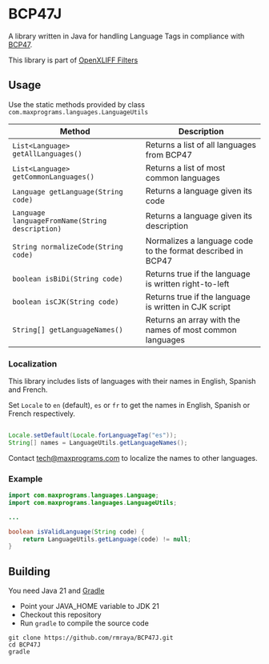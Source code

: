 # BCP47J

A library written in Java for handling Language Tags in compliance with [BCP47](https://www.ietf.org/rfc/bcp/bcp47.txt).

This library is part of [OpenXLIFF Filters](https://github.com/rmraya/OpenXLIFF)

## Usage

Use the static methods provided by class `com.maxprograms.languages.LanguageUtils`

| Method | Description |
| --- | --- |
| `List<Language> getAllLanguages()` | Returns a list of all languages from BCP47 |
| `List<Language> getCommonLanguages()` | Returns a list of most common languages |
| `Language getLanguage(String code)` | Returns a language given its code |
| `Language languageFromName(String description)` | Returns a language given its description |
| `String normalizeCode(String code)` | Normalizes a language code to the format described in BCP47 |
| `boolean isBiDi(String code)` | Returns true if the language is written right-to-left |
| `boolean isCJK(String code)` | Returns true if the language is written in CJK script |
| `String[] getLanguageNames()` | Returns an array with the names of most common languages |

### Localization

This library includes lists of languages with their names in English, Spanish and French.

Set `Locale` to `en` (default), `es` or `fr` to get the names in English, Spanish or French respectively.

```java

Locale.setDefault(Locale.forLanguageTag("es"));
String[] names = LanguageUtils.getLanguageNames();

```

Contact <tech@maxprograms.com> to localize the names to other languages.

### Example

```java
import com.maxprograms.languages.Language;
import com.maxprograms.languages.LanguageUtils;

...

boolean isValidLanguage(String code) {
    return LanguageUtils.getLanguage(code) != null;
}

```

## Building

You need Java 21 and [Gradle](https://gradle.org/)

- Point your JAVA_HOME variable to JDK 21
- Checkout this repository
- Run `gradle` to compile the source code

``` text
git clone https://github.com/rmraya/BCP47J.git
cd BCP47J
gradle
```
